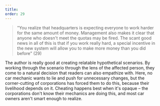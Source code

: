```yaml
---
title: 
order: 29
---
```


> "You realize that headquarters is expecting everyone to work harder for the same amount of money. Management also makes it clear that anyone who doesn't meet the quotas may be fired. The scant good news in all of this is that if you work really hard, a special incentive in the new system will allow you to make more money than you did before" (29)

The author is really good at creating relatable hypothetical scenarios. By working through the scenario through the lens of the affected person, they come to a natural decision that readers can also empathize with. Here, no car mechanic wants to lie and push for unnecessary changes, but the corner-cutting of corporations has forced them to do this, because their livelihood depends on it. Cheating happens best when it's opaque – the corporations don't know their mechanics are doing this, and most car owners aren't smart enough to realize.